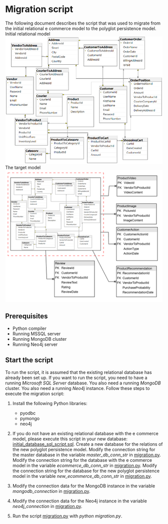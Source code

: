 # Migration script
The following document describes the script that was used to migrate from the initial relational e commerce
model to the polyglot persistence model.
<br> Initial relational model
![ecommerce](img/ecommerce_er.png)
<br> The target model
![target](img/new_entities.png)

## Prerequisites
* Python compiler
* Running MSSQL server
* Running MongoDB cluster
* Running Neo4j server

## Start the script
To run the script, it is assumed that the existing relational database has already been set up. 
If you want to run the script, you need to have a running *Microsoft SQL Server* database.
You also need a running *MongoDB* cluster.
You also need a running *Neo4j* instance.
Follow these steps to execute the migration script:

1. Install the following Python libraries:
	* pyodbc
	* pymongo
	* neo4j

2. If you do not have an existing relational database with the e commerce model, please execute this script
in your new database: [initial_database_sql_script.sql](./initial_database_sql_script.sql). 
Create a new database for the relations of the new polyglot persistence model.
Modify the connection string for the master database in the variable *master_db_conn_str* in
[migration.py](./migration.py).
Modify the connection string for the database with the e commerce model in the variable 
*ecommerce_db_conn_str* in [migration.py](./migration.py).
Modify the connection string for the database for the new polyglot persistence model in the variable 
*new_ecommerce_db_conn_str* in [migration.py](./migration.py).

3. Modify the connection data for the MongoDB instance in the variable *mongodb_connection* in 
[migration.py](./migration.py).

4. Modify the connection data for the Neo4j instance in the variable *neo4j_connection* in 
[migration.py](./migration.py).

5. Run the script [migration.py](./migration.py) with *python migration.py*.


